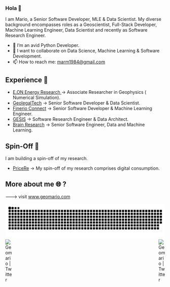 ### Hola 👋

I am Mario, a Senior Software Developer, MLE & Data Scientist. My diverse background encompasses roles as a Geoscientist, Full-Stack Developer, Machine Learning Engineer, Data Scientist and recently as Software Research Engineer.

- 🐍 I’m an avid Python Developer.
- 👯 I want to collaborate on Data Science, Machine Learning & Software Development.
- 📫 How to reach me: marm1984@gmail.com

## Experience 🏢
- [E.ON Energy Research ](https://www.gge.eonerc.rwth-aachen.de/go/id/dngp/?lidx=1) -> Associate Researcher in Geophysics ( Numerical Simulation).
- [GeolegalTech](https://geolegaltech.de/) -> Senior Software Developer & Data Scientist.
- [Finerio Connect](https://finerioconnect.com/en) -> Senior Software Developer & Machine Learning Engineer.
- [GESIS](https://www.gesis.org/en/institute/staff/person/mario.ramirez) -> Software Research Engineer & Data Architect.
- [Brain Research](https://brain-research.com/) -> Senior Software Engineer, Data and Machine Learning.

## Spin-Off 🎋
I am building a spin-off of my research.
- [PriceRe](https://preisre.com/) -> My spin-off of my research comprises digital consumption.

## More about me 🌐 ?
---> visit www.geomario.com 


<picture>
  <source media="(prefers-color-scheme: dark)" srcset="https://raw.githubusercontent.com/platane/platane/output/github-contribution-grid-snake-dark.svg">
  <source media="(prefers-color-scheme: light)" srcset="https://raw.githubusercontent.com/platane/platane/output/github-contribution-grid-snake.svg">
  <img alt="github contribution grid snake animation" src="https://raw.githubusercontent.com/platane/platane/output/github-contribution-grid-snake.svg">
</picture>


<a href="https://geomario1984.medium.com/">
  <img align="left" alt="Geomario | Twitter" width="21px" src="https://upload.wikimedia.org/wikipedia/commons/e/ec/Medium_logo_Monogram.svg" />
</a>

<a href="https://twitter.com/geomario">
  <img align="right" alt="Geomario | Twitter" width="21px" src="https://raw.githubusercontent.com/anuraghazra/anuraghazra/master/assets/twitter.svg" />
</a>
